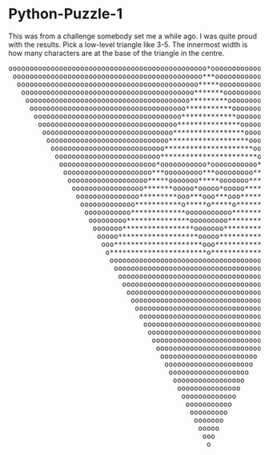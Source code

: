 # Python-Puzzle-1
This was from a challenge somebody set me a while ago. I was quite proud with the results.
Pick a low-level triangle like 3-5. The innermost width is how many characters are at the base of the triangle in the centre.

<pre>
ooooooooooooooooooooooooooooooooooooooooooooooo*ooooooooooooooooooooooooooooooooooooooooooooooo
 ooooooooooooooooooooooooooooooooooooooooooooo***ooooooooooooooooooooooooooooooooooooooooooooo 
  ooooooooooooooooooooooooooooooooooooooooooo*****ooooooooooooooooooooooooooooooooooooooooooo  
   ooooooooooooooooooooooooooooooooooooooooo*******ooooooooooooooooooooooooooooooooooooooooo   
    ooooooooooooooooooooooooooooooooooooooo*********ooooooooooooooooooooooooooooooooooooooo    
     ooooooooooooooooooooooooooooooooooooo***********ooooooooooooooooooooooooooooooooooooo     
      ooooooooooooooooooooooooooooooooooo*************ooooooooooooooooooooooooooooooooooo      
       ooooooooooooooooooooooooooooooooo***************ooooooooooooooooooooooooooooooooo       
        ooooooooooooooooooooooooooooooo*****************ooooooooooooooooooooooooooooooo        
         ooooooooooooooooooooooooooooo*******************ooooooooooooooooooooooooooooo         
          ooooooooooooooooooooooooooo*********************ooooooooooooooooooooooooooo          
           ooooooooooooooooooooooooo***********************ooooooooooooooooooooooooo           
            ooooooooooooooooooooooo*ooooooooooo*ooooooooooo*ooooooooooooooooooooooo            
             ooooooooooooooooooooo***ooooooooo***ooooooooo***ooooooooooooooooooooo             
              ooooooooooooooooooo*****ooooooo*****ooooooo*****ooooooooooooooooooo              
               ooooooooooooooooo*******ooooo*ooooo*ooooo*******ooooooooooooooooo               
                ooooooooooooooo*********ooo***ooo***ooo*********ooooooooooooooo                
                 ooooooooooooo***********o*****o*****o***********ooooooooooooo                 
                  ooooooooooo*************ooooooooooo*************ooooooooooo                  
                   ooooooooo***************ooooooooo***************ooooooooo                   
                    ooooooo*****************ooooooo*****************ooooooo                    
                     ooooo*******************ooooo*******************ooooo                     
                      ooo*********************ooo*********************ooo                      
                       o***********************o***********************o                       
                        ooooooooooooooooooooooooooooooooooooooooooooooo                        
                         ooooooooooooooooooooooooooooooooooooooooooooo                         
                          ooooooooooooooooooooooooooooooooooooooooooo                          
                           ooooooooooooooooooooooooooooooooooooooooo                           
                            ooooooooooooooooooooooooooooooooooooooo                            
                             ooooooooooooooooooooooooooooooooooooo                             
                              ooooooooooooooooooooooooooooooooooo                              
                               ooooooooooooooooooooooooooooooooo                               
                                ooooooooooooooooooooooooooooooo                                
                                 ooooooooooooooooooooooooooooo                                 
                                  ooooooooooooooooooooooooooo                                  
                                   ooooooooooooooooooooooooo                                   
                                    ooooooooooooooooooooooo                                    
                                     ooooooooooooooooooooo                                     
                                      ooooooooooooooooooo                                      
                                       ooooooooooooooooo                                       
                                        ooooooooooooooo                                        
                                         ooooooooooooo                                         
                                          ooooooooooo                                          
                                           ooooooooo                                           
                                            ooooooo                                            
                                             ooooo                                             
                                              ooo                                              
                                               o                                               
                             
</pre>

